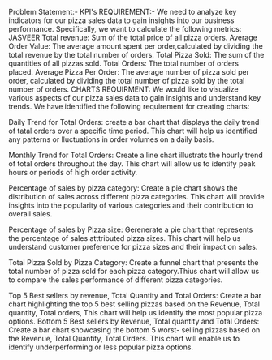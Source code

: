Problem Statement:- KPI's REQUIREMENT:- We need to analyze key indicators for our pizza sales data to gain insights into our business performance. Specifically, we want to calculate the following metrics:
JASVEER
Total revenue: Sum of the total price of all pizza orders.
Average Order Value: The average amount spent per order,calculated by dividing the total revenue by the total number of orders.
Total Pizza Sold: The sum of the quantities of all pizzas sold.
Total Orders: The total number of orders placed.
Average Pizza Per Order: The average number of pizza sold per order, calculated by dividing the total number of pizza sold by the total number of orders.
CHARTS REQUIRMENT: We would like to visualize various aspects of our pizza sales data to gain insights and understand key trends. We have identified the following requirement for creating charts:

Daily Trend for Total Orders: create a bar chart that displays the daily trend of tatal orders over a specific time period. This chart will help us identified any patterns or lluctuations in order volumes on a daily basis.

Monthly Trend for Total Orders: Create a line chart illustrats the hourly trend of total orders throughout the day. This chart will allow us to identify peak hours or periods of high order activity.

Percentage of sales by pizza category: Create a pie chart shows the distribution of sales across different pizza categories. This chart will provide insights into the popularity of various categories and their contribution to overall sales.

Percentage of sales by Pizza size: Gerenerate a pie chart that represents the percentage of sales atttributed pizza sizes. This chart will help us understand customer preference for pizza sizes and their impact on sales.

Total Pizza Sold by Pizza Category: Create a funnel chart that presents the total number of pizza sold for each pizza category.Thius chart will allow us to compare the sales performance of different pizza categories.

Top 5 Best sellers by revenue, Total Quantity and Total Orders: Create a bar chart highlighting the top 5 best selling pizzas based on the Revenue, Total quantity, Total orders, This chart will help us identify the most popular pizza options.
Bottom 5 Best sellers by Revenue, Total quantity and Total Orders: Create a bar chart showcasing the bottom 5 worst- selling pizzas based on the Revenue, Total Quantity, Total Orders. This chart will enable us to identify underperforming or less popular pizza options.
